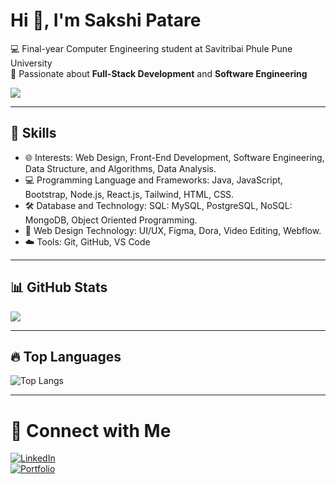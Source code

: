 # Hi 👋, I'm Sakshi Patare  

💻 Final-year Computer Engineering student at Savitribai Phule Pune University  
🚀 Passionate about **Full-Stack Development** and **Software Engineering**

![](https://komarev.com/ghpvc/?username=sakshipatare&label=Profile%20Views&color=blue&style=flat)

---

## 🚀 Skills
- 🌐 Interests: Web Design, Front-End Development, Software Engineering, Data Structure, and Algorithms, Data Analysis.
- 💻 Programming Language and Frameworks: Java, JavaScript, Bootstrap, Node.js, React.js, Tailwind, HTML, CSS.  
- 🛠️ Database and Technology: SQL: MySQL, PostgreSQL, NoSQL: MongoDB, Object Oriented Programming.
- 🎨 Web Design Technology: UI/UX, Figma, Dora, Video Editing, Webflow.
- ☁️ Tools: Git, GitHub, VS Code

---

## 📊 GitHub Stats
![](https://github-readme-stats.vercel.app/api?username=sakshipatare&show_icons=true&theme=radical)  

---

## 🔥 Top Languages
![Top Langs](https://github-readme-stats.vercel.app/api/top-langs/?username=sakshipatare&layout=compact&theme=radical)

---

# 🔗 Connect with Me
[![LinkedIn](https://img.shields.io/badge/LinkedIn-blue?style=for-the-badge&logo=linkedin)](https://www.linkedin.com/in/sakshi-patare-4b139a252/)  
[![Portfolio](https://img.shields.io/badge/Portfolio-black?style=for-the-badge&logo=github)](https://github.com/sakshipatare)  
